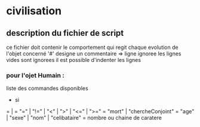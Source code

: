 # civilisation


## description du fichier de script
ce fichier doit contenir le comportement qui regit chaque evolution de l'objet concerné
'#' designe un commentaire => ligne ignoree
les lignes vides sont ignorees
il est possible d'indenter les lignes

### pour l'ojet Humain :
liste des commandes disponibles 
- si <item> <opTest> <item> <commande>


<item> = <variable> | <valeur>
<opTest> = "=" | "!=" | "<" | ">" | "<=" | ">="
<commande> = "mort" | "chercheConjoint"
<Variable> = "age" | "sexe" | "nom" | "celibataire"
<valeur> = nombre ou chaine de caratere